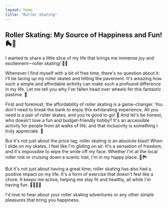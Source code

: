```yaml
---
layout: home
title: "Roller Skating"
---
```


## Roller Skating: My Source of Happiness and Fun! 🛼💃

I wanted to share a little slice of my life that brings me immense joy and excitement—roller skating! 🙌🎉

Whenever I find myself with a bit of free time, there's no question about it: I'll be lacing up my roller skates and hitting the pavement. It's amazing how such a simple and affordable activity can make such a profound difference in my life. Let me tell you why I've fallen head over wheels for this fantastic pastime. 🤗

First and foremost, the affordability of roller skating is a game-changer. You don't need to break the bank to enjoy this exhilarating experience. All you need is a pair of roller skates, and you're good to go! 🤑 And let's be honest, who doesn't love a fun and budget-friendly hobby? It's an accessible activity for people from all walks of life, and that inclusivity is something I truly appreciate. 🌈

But it's not just about the price tag; roller skating is an absolute blast! When I slide on my skates, I feel like I'm gliding on air. It's a sensation of freedom, and it's impossible to wipe the smile off my face. Whether I'm at the local roller rink or cruising down a scenic trail, I'm in my happy place. 💃🏞️


But it's not just about having a great time; roller skating has also had a positive impact on my life. It's a form of exercise that doesn't feel like a chore. It keeps me active, helping me stay fit and healthy, all while I'm having fun. 💪🏼🏋️‍♀️

I'd love to hear about your roller skating adventures or any other simple pleasures that bring you happiness. 